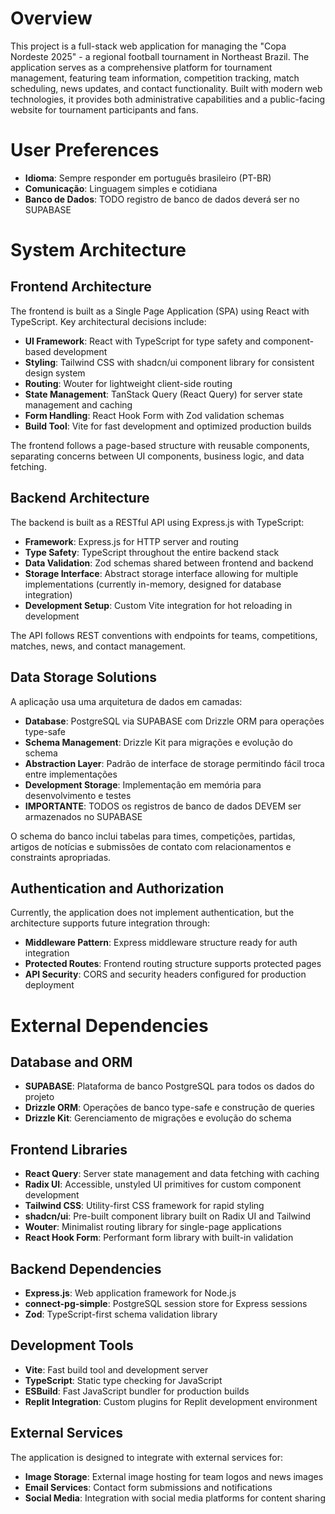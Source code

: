 # Overview

This project is a full-stack web application for managing the "Copa Nordeste 2025" - a regional football tournament in Northeast Brazil. The application serves as a comprehensive platform for tournament management, featuring team information, competition tracking, match scheduling, news updates, and contact functionality. Built with modern web technologies, it provides both administrative capabilities and a public-facing website for tournament participants and fans.

# User Preferences

- **Idioma**: Sempre responder em português brasileiro (PT-BR)
- **Comunicação**: Linguagem simples e cotidiana
- **Banco de Dados**: TODO registro de banco de dados deverá ser no SUPABASE

# System Architecture

## Frontend Architecture

The frontend is built as a Single Page Application (SPA) using React with TypeScript. Key architectural decisions include:

- **UI Framework**: React with TypeScript for type safety and component-based development
- **Styling**: Tailwind CSS with shadcn/ui component library for consistent design system
- **Routing**: Wouter for lightweight client-side routing
- **State Management**: TanStack Query (React Query) for server state management and caching
- **Form Handling**: React Hook Form with Zod validation schemas
- **Build Tool**: Vite for fast development and optimized production builds

The frontend follows a page-based structure with reusable components, separating concerns between UI components, business logic, and data fetching.

## Backend Architecture

The backend is built as a RESTful API using Express.js with TypeScript:

- **Framework**: Express.js for HTTP server and routing
- **Type Safety**: TypeScript throughout the entire backend stack
- **Data Validation**: Zod schemas shared between frontend and backend
- **Storage Interface**: Abstract storage interface allowing for multiple implementations (currently in-memory, designed for database integration)
- **Development Setup**: Custom Vite integration for hot reloading in development

The API follows REST conventions with endpoints for teams, competitions, matches, news, and contact management.

## Data Storage Solutions

A aplicação usa uma arquitetura de dados em camadas:

- **Database**: PostgreSQL via SUPABASE com Drizzle ORM para operações type-safe
- **Schema Management**: Drizzle Kit para migrações e evolução do schema
- **Abstraction Layer**: Padrão de interface de storage permitindo fácil troca entre implementações
- **Development Storage**: Implementação em memória para desenvolvimento e testes
- **IMPORTANTE**: TODOS os registros de banco de dados DEVEM ser armazenados no SUPABASE

O schema do banco inclui tabelas para times, competições, partidas, artigos de notícias e submissões de contato com relacionamentos e constraints apropriadas.

## Authentication and Authorization

Currently, the application does not implement authentication, but the architecture supports future integration through:

- **Middleware Pattern**: Express middleware structure ready for auth integration
- **Protected Routes**: Frontend routing structure supports protected pages
- **API Security**: CORS and security headers configured for production deployment

# External Dependencies

## Database and ORM
- **SUPABASE**: Plataforma de banco PostgreSQL para todos os dados do projeto
- **Drizzle ORM**: Operações de banco type-safe e construção de queries
- **Drizzle Kit**: Gerenciamento de migrações e evolução do schema

## Frontend Libraries
- **React Query**: Server state management and data fetching with caching
- **Radix UI**: Accessible, unstyled UI primitives for custom component development
- **Tailwind CSS**: Utility-first CSS framework for rapid styling
- **shadcn/ui**: Pre-built component library built on Radix UI and Tailwind
- **Wouter**: Minimalist routing library for single-page applications
- **React Hook Form**: Performant form library with built-in validation

## Backend Dependencies
- **Express.js**: Web application framework for Node.js
- **connect-pg-simple**: PostgreSQL session store for Express sessions
- **Zod**: TypeScript-first schema validation library

## Development Tools
- **Vite**: Fast build tool and development server
- **TypeScript**: Static type checking for JavaScript
- **ESBuild**: Fast JavaScript bundler for production builds
- **Replit Integration**: Custom plugins for Replit development environment

## External Services
The application is designed to integrate with external services for:
- **Image Storage**: External image hosting for team logos and news images
- **Email Services**: Contact form submissions and notifications
- **Social Media**: Integration with social media platforms for content sharing
